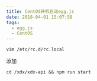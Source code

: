 ```yaml
---
title: CentOS开机启动egg.js
date: 2018-04-01 15:07:58
tags:
  - egg.js
  - CentOS
---
```


```
vim /etc/rc.d/rc.local
```

添加

```
cd /xdx/xdx-api && npm run start
```
